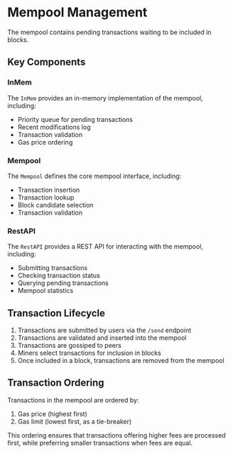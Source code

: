 # Mempool Management

The mempool contains pending transactions waiting to be included in blocks.

## Key Components

### InMem

The `InMem` provides an in-memory implementation of the mempool, including:

- Priority queue for pending transactions
- Recent modifications log
- Transaction validation
- Gas price ordering

### Mempool

The `Mempool` defines the core mempool interface, including:

- Transaction insertion
- Transaction lookup
- Block candidate selection
- Transaction validation

### RestAPI

The `RestAPI` provides a REST API for interacting with the mempool, including:

- Submitting transactions
- Checking transaction status
- Querying pending transactions
- Mempool statistics

## Transaction Lifecycle

1. Transactions are submitted by users via the `/send` endpoint
2. Transactions are validated and inserted into the mempool
3. Transactions are gossiped to peers
4. Miners select transactions for inclusion in blocks
5. Once included in a block, transactions are removed from the mempool

## Transaction Ordering

Transactions in the mempool are ordered by:

1. Gas price (highest first)
2. Gas limit (lowest first, as a tie-breaker)

This ordering ensures that transactions offering higher fees are processed first, while preferring smaller transactions when fees are equal.
